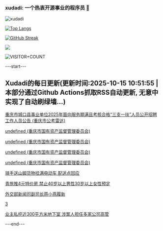 ### xudadi: 一个热衷开源事业的程序员 👋

![xudadi](https://github-readme-stats-git-masterorgs-github-readme-stats-team.vercel.app/api?username=xudadi)

[![Top Langs](https://github-readme-stats.vercel.app/api/top-langs/?username=xudadi)](https://github.com/anuraghazra/github-readme-stats)

[![GitHub Streak](https://streak-stats.demolab.com?user=xudadi&locale=zh_Hans)](https://git.io/streak-stats)

![](https://raw.githubusercontent.com/xudadi/xudadi/main/assets/github-contribution-grid-snake.svg)

![VISITOR+COUNT](https://komarev.com/ghpvc/?username=xudadi&label=VISITOR+COUNT)


---start---

## Xudadi的每日更新(更新时间:2025-10-15 10:51:55 | 本部分通过Github Actions抓取RSS自动更新, 无意中实现了自动刷绿墙...)

[重庆市城口县事业单位2025年面向服务期满且考核合格“三支一扶”人员公开招聘工作人员公告 (重庆市公考雷达)](https://www.gongkaoleida.com/article/2649207)

[undefined (重庆市国有资产监督管理委员会)](https://dadilab.github.io/feeds/all.xml)

[undefined (重庆市国有资产监督管理委员会)](https://dadilab.github.io/feeds/all.xml)

[undefined (重庆市国有资产监督管理委员会)](https://dadilab.github.io/feeds/all.xml)

[undefined (重庆市国有资产监督管理委员会)](https://dadilab.github.io/feeds/all.xml)

[骑手送山姆货物挂满电动车 配送点回应](https://m.163.com/news/article/KBS8I2RF053469LG.html)

[青旅推4元特价房 禁止40岁以上男性30岁以上女性预定](https://m.163.com/news/article/KBSAS3O605345ARG.html)

[外交部新闻司副司长蒋小燕履新](https://m.163.com/news/article/KBS23O2S0514R9P4.html)

[3](https://m.163.com/touch/news/sub/domestic)

[业主私挖近300平方米地下室 涉案人担任多家公司高管](https://m.163.com/news/article/KBSJ1D68051492T3.html)

---end---
